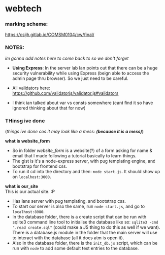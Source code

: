 # webtech

### marking scheme:
https://csijh.gitlab.io/COMSM0104/cw/final/

### NOTES:
_im gonna add notes here to come back to so we don't forget_  
* **Using Express**: In the server lab Ian points out that there can be a huge security vulnerability while using Express (beign able to access the admin page thru browser). So we just need to be careful.

* All validators here:  
https://github.com/validatorjs/validator.js#validators

* I think ian talked about var vs consts somewhere (cant find it so have ignored thinking about that for now)

### THinsg ive done
(_things ive done cos it may look like a mess:_  ___(because it is a mess)___)  

**what is website_form**  
- So in folder *website_form* is a website(?) of a form asking for name & email that I made following a tutorial basically to learn things.  
- The gist is it's a node-express server, with pug templating engine, and bootstrap for frontend css.  
- To run it cd into the directory and then: ```node start.js```. It should show up on ```localhost:3000```.  

**what is our_site**  
This is our actual site. :P  
- Has ians server with pug templating, and bootstrap css.
- To start our server is also the same, run ```node start.js```, and go to ```localhost:8080```.
- In the database folder, there is a create script that can be run with sqlite3 command line tool to initialise the database like so: ```sqlite3 -cmd ".read create.sql"``` (could make a JS thing to do this as well if we want). There is a database.js module in the folder that the main server will use to interact with the database (all it does atm is open it).
- Also in the database folder, there is the ```init_db.js``` script, which can be run with ```node``` to add some default test entries to the database.

